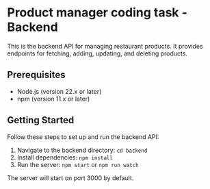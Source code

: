 # Product manager coding task - Backend

This is the backend API for managing restaurant products. It provides endpoints for fetching, adding, updating, and deleting products.

## Prerequisites

- Node.js (version 22.x or later)
- npm (version 11.x or later)

## Getting Started

Follow these steps to set up and run the backend API:

1. Navigate to the backend directory: `cd backend`
2. Install dependencies: `npm install`
3. Run the server: `npm start` or `npm run watch`

The server will start on port 3000 by default.
